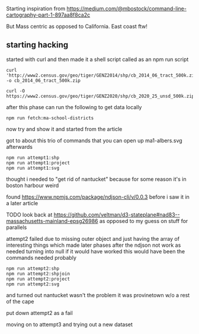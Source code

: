 Starting inspiration from https://medium.com/@mbostock/command-line-cartography-part-1-897aa8f8ca2c

But Mass centric as opposed to California. East coast ftw!

## starting hacking

started with curl and then made it a shell script called as an npm run script

```
curl 'http://www2.census.gov/geo/tiger/GENZ2014/shp/cb_2014_06_tract_500k.zip' -o cb_2014_06_tract_500k.zip

curl -O https://www2.census.gov/geo/tiger/GENZ2020/shp/cb_2020_25_unsd_500k.zip
```

after this phase can run the following to get data locally

```
npm run fetch:ma-school-districts
```

now try and show it and started from the article

got to about this trio of commands that you can open up ma1-albers.svg afterwards

```
npm run attempt1:shp
npm run attempt1:project
npm run attempt1:svg
```

thought i needed to "get rid of nantucket" because for some reason it's in boston harbour weird

found https://www.npmjs.com/package/ndjson-cli/v/0.0.3 before i saw it in a later article

TODO look back at https://github.com/veltman/d3-stateplane#nad83--massachusetts-mainland-epsg26986 as opposed to my guess on stuff for parallels

attempt2 failed due to missing outer object and just having the array of interesting things which made
later phases after the ndjson not work as needed turning into null if it would have worked this would
have been the commands needed probably

```
npm run attempt2:shp
npm run attempt2:shpjoin
npm run attempt2:project
npm run attempt2:svg
```

and turned out nantucket wasn't the problem it was provinetown w/o a rest of the cape

put down attempt2 as a fail

moving on to attempt3 and trying out a new dataset
